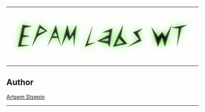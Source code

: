 ***
![logo](https://github.com/Ai1Kira1Five/WT_Labs_POIT/blob/master/stuff/logo.gif)
***
## Author ##
[Artsem Stsepin](https://vk.com/idartyomad "VK.com")
***
